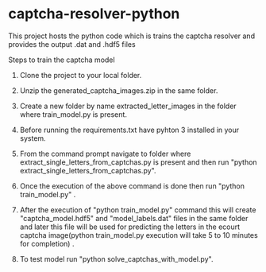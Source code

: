 # captcha-resolver-python
This project hosts the python code which is trains the captcha resolver and provides the output .dat and .hdf5 files

Steps to train the captcha model

1. Clone the project to your local folder.

2. Unzip the generated_captcha_images.zip in the same folder.

3. Create a new folder by name extracted_letter_images in the folder where train_model.py is present.

4. Before running the requirements.txt have pyhton 3 installed in your system.

5. From the command prompt navigate to folder where extract_single_letters_from_captchas.py is present and then run "python extract_single_letters_from_captchas.py".

6. Once the execution of the above command is done then run "python train_model.py" .

7. After the execution of  "python train_model.py" command this will create "captcha_model.hdf5" and "model_labels.dat" files in the same folder and 
later this file will be used for predicting the letters in the ecourt captcha image(python train_model.py execution will take 5 to 10 minutes for completion) .

8. To test model run "python solve_captchas_with_model.py".
